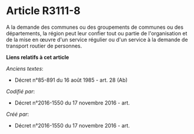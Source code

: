 # Article R3111-8

A la demande des communes ou des groupements de communes ou des départements, la région peut leur confier tout ou partie de
l'organisation et de la mise en œuvre d'un service régulier ou d'un service à la demande de transport routier de personnes.

**Liens relatifs à cet article**

_Anciens textes_:

  - Décret n°85-891 du 16 août 1985 - art. 28 (Ab)

_Codifié par_:

  - Décret n°2016-1550 du 17 novembre 2016 - art.

_Créé par_:

  - Décret n°2016-1550 du 17 novembre 2016 - art.
